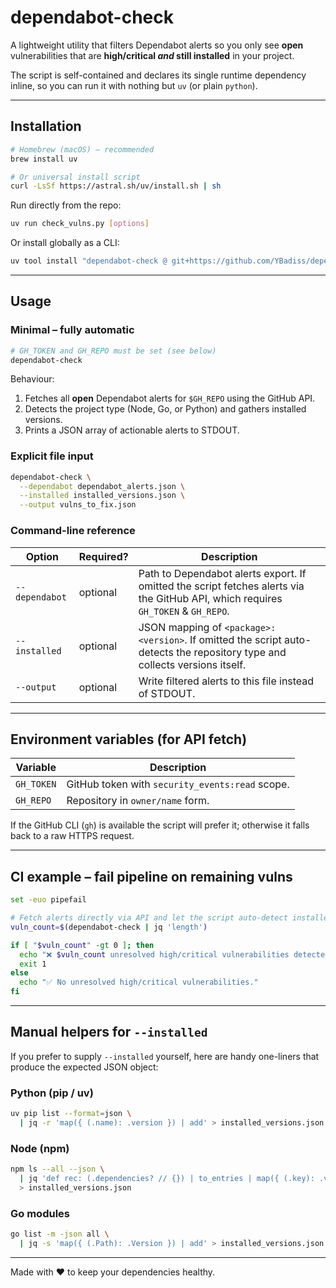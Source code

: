 # dependabot-check

A lightweight utility that filters Dependabot alerts so you only see **open** vulnerabilities that are **high/critical _and_ still installed** in your project.

The script is self-contained and declares its single runtime dependency inline, so you can run it with nothing but `uv` (or plain `python`).

---

## Installation

```bash
# Homebrew (macOS) – recommended
brew install uv

# Or universal install script
curl -LsSf https://astral.sh/uv/install.sh | sh
```

Run directly from the repo:

```bash
uv run check_vulns.py [options]
```

Or install globally as a CLI:

```bash
uv tool install "dependabot-check @ git+https://github.com/YBadiss/dependabot-check"
```

---

## Usage

### Minimal – fully automatic

```bash
# GH_TOKEN and GH_REPO must be set (see below)
dependabot-check
```

Behaviour:
1. Fetches all **open** Dependabot alerts for `$GH_REPO` using the GitHub API.
2. Detects the project type (Node, Go, or Python) and gathers installed versions.
3. Prints a JSON array of actionable alerts to STDOUT.

### Explicit file input

```bash
dependabot-check \
  --dependabot dependabot_alerts.json \
  --installed installed_versions.json \
  --output vulns_to_fix.json
```

### Command-line reference

| Option         | Required? | Description                                                               |
|----------------|-----------|---------------------------------------------------------------------------|
| `--dependabot` | optional  | Path to Dependabot alerts export. If omitted the script fetches alerts via the GitHub API, which requires `GH_TOKEN` & `GH_REPO`. |
| `--installed`  | optional  | JSON mapping of `<package>: <version>`. If omitted the script auto-detects the repository type and collects versions itself. |
| `--output`     | optional  | Write filtered alerts to this file instead of STDOUT.                     |

---

## Environment variables (for API fetch)

| Variable   | Description                                    |
|------------|------------------------------------------------|
| `GH_TOKEN` | GitHub token with `security_events:read` scope. |
| `GH_REPO`  | Repository in `owner/name` form.               |

If the GitHub CLI (`gh`) is available the script will prefer it; otherwise it falls back to a raw HTTPS request.

---

## CI example – fail pipeline on remaining vulns

```bash
set -euo pipefail

# Fetch alerts directly via API and let the script auto-detect installed pkgs
vuln_count=$(dependabot-check | jq 'length')

if [ "$vuln_count" -gt 0 ]; then
  echo "❌ $vuln_count unresolved high/critical vulnerabilities detected!"
  exit 1
else
  echo "✅ No unresolved high/critical vulnerabilities."
fi
```

---

## Manual helpers for `--installed`

If you prefer to supply `--installed` yourself, here are handy one-liners that produce the expected JSON object:

### Python (pip / uv)

```bash
uv pip list --format=json \
  | jq -r 'map({ (.name): .version }) | add' > installed_versions.json
```

### Node (npm)

```bash
npm ls --all --json \
  | jq 'def rec: (.dependencies? // {}) | to_entries | map({ (.key): .value.version } + (.value | rec)) | add; rec' \
  > installed_versions.json
```

### Go modules

```bash
go list -m -json all \
  | jq -s 'map({ (.Path): .Version }) | add' > installed_versions.json
```

---

Made with ❤️ to keep your dependencies healthy.
